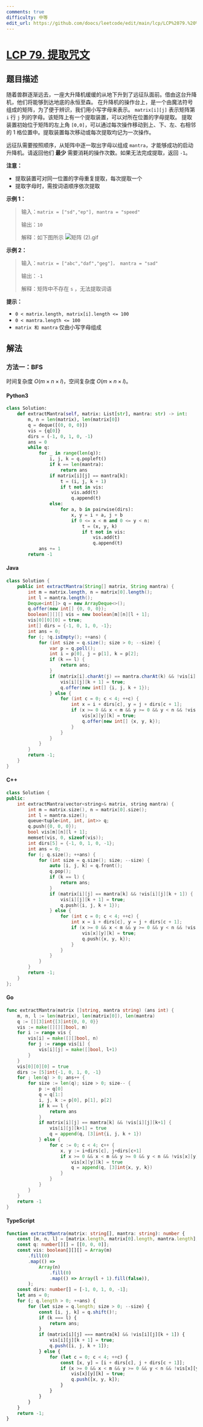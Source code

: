 ```yaml
---
comments: true
difficulty: 中等
edit_url: https://github.com/doocs/leetcode/edit/main/lcp/LCP%2079.%20%E6%8F%90%E5%8F%96%E5%92%92%E6%96%87/README.md
---
```


<!-- problem:start -->

# [LCP 79. 提取咒文](https://leetcode.cn/problems/kjpLFZ)

## 题目描述

<!-- description:start -->

随着兽群逐渐远去，一座大升降机缓缓的从地下升到了远征队面前。借由这台升降机，他们将能够到达地底的永恒至森。
在升降机的操作台上，是一个由魔法符号组成的矩阵，为了便于辨识，我们用小写字母来表示。 `matrix[i][j]` 表示矩阵第 `i` 行 `j` 列的字母。该矩阵上有一个提取装置，可以对所在位置的字母提取。
提取装置初始位于矩阵的左上角 `[0,0]`，可以通过每次操作移动到上、下、左、右相邻的 1 格位置中。提取装置每次移动或每次提取均记为一次操作。

远征队需要按照顺序，从矩阵中逐一取出字母以组成 `mantra`，才能够成功的启动升降机。请返回他们 **最少** 需要消耗的操作次数。如果无法完成提取，返回 `-1`。

**注意：**

-   提取装置可对同一位置的字母重复提取，每次提取一个
-   提取字母时，需按词语顺序依次提取

**示例 1：**

> 输入：`matrix = ["sd","ep"], mantra = "speed"`
>
> 输出：`10`
>
> 解释：如下图所示
> ![矩阵 (2).gif](<https://fastly.jsdelivr.net/gh/doocs/leetcode@main/lcp/LCP%2079.%20%E6%8F%90%E5%8F%96%E5%92%92%E6%96%87/images/1646288670-OTlvAl-%E7%9F%A9%E9%98%B5%20(2).gif>)

**示例 2：**

> 输入：`matrix = ["abc","daf","geg"]， mantra = "sad"`
>
> 输出：`-1`
>
> 解释：矩阵中不存在 `s` ，无法提取词语

**提示：**

-   `0 < matrix.length, matrix[i].length <= 100`
-   `0 < mantra.length <= 100`
-   `matrix 和 mantra` 仅由小写字母组成

<!-- description:end -->

## 解法

<!-- solution:start -->

### 方法一：BFS

时间复杂度 $O(m \times n \times l)$，空间复杂度 $O(m \times n \times l)$。

<!-- tabs:start -->

#### Python3

```python
class Solution:
    def extractMantra(self, matrix: List[str], mantra: str) -> int:
        m, n = len(matrix), len(matrix[0])
        q = deque([(0, 0, 0)])
        vis = {q[0]}
        dirs = (-1, 0, 1, 0, -1)
        ans = 0
        while q:
            for _ in range(len(q)):
                i, j, k = q.popleft()
                if k == len(mantra):
                    return ans
                if matrix[i][j] == mantra[k]:
                    t = (i, j, k + 1)
                    if t not in vis:
                        vis.add(t)
                        q.append(t)
                else:
                    for a, b in pairwise(dirs):
                        x, y = i + a, j + b
                        if 0 <= x < m and 0 <= y < n:
                            t = (x, y, k)
                            if t not in vis:
                                vis.add(t)
                                q.append(t)
            ans += 1
        return -1
```

#### Java

```java
class Solution {
    public int extractMantra(String[] matrix, String mantra) {
        int m = matrix.length, n = matrix[0].length();
        int l = mantra.length();
        Deque<int[]> q = new ArrayDeque<>();
        q.offer(new int[] {0, 0, 0});
        boolean[][][] vis = new boolean[m][n][l + 1];
        vis[0][0][0] = true;
        int[] dirs = {-1, 0, 1, 0, -1};
        int ans = 0;
        for (; !q.isEmpty(); ++ans) {
            for (int size = q.size(); size > 0; --size) {
                var p = q.poll();
                int i = p[0], j = p[1], k = p[2];
                if (k == l) {
                    return ans;
                }
                if (matrix[i].charAt(j) == mantra.charAt(k) && !vis[i][j][k + 1]) {
                    vis[i][j][k + 1] = true;
                    q.offer(new int[] {i, j, k + 1});
                } else {
                    for (int c = 0; c < 4; ++c) {
                        int x = i + dirs[c], y = j + dirs[c + 1];
                        if (x >= 0 && x < m && y >= 0 && y < n && !vis[x][y][k]) {
                            vis[x][y][k] = true;
                            q.offer(new int[] {x, y, k});
                        }
                    }
                }
            }
        }
        return -1;
    }
}
```

#### C++

```cpp
class Solution {
public:
    int extractMantra(vector<string>& matrix, string mantra) {
        int m = matrix.size(), n = matrix[0].size();
        int l = mantra.size();
        queue<tuple<int, int, int>> q;
        q.push({0, 0, 0});
        bool vis[m][n][l + 1];
        memset(vis, 0, sizeof(vis));
        int dirs[5] = {-1, 0, 1, 0, -1};
        int ans = 0;
        for (; q.size(); ++ans) {
            for (int size = q.size(); size; --size) {
                auto [i, j, k] = q.front();
                q.pop();
                if (k == l) {
                    return ans;
                }
                if (matrix[i][j] == mantra[k] && !vis[i][j][k + 1]) {
                    vis[i][j][k + 1] = true;
                    q.push({i, j, k + 1});
                } else {
                    for (int c = 0; c < 4; ++c) {
                        int x = i + dirs[c], y = j + dirs[c + 1];
                        if (x >= 0 && x < m && y >= 0 && y < n && !vis[x][y][k]) {
                            vis[x][y][k] = true;
                            q.push({x, y, k});
                        }
                    }
                }
            }
        }
        return -1;
    }
};
```

#### Go

```go
func extractMantra(matrix []string, mantra string) (ans int) {
	m, n, l := len(matrix), len(matrix[0]), len(mantra)
	q := [][3]int{[3]int{0, 0, 0}}
	vis := make([][][]bool, m)
	for i := range vis {
		vis[i] = make([][]bool, n)
		for j := range vis[i] {
			vis[i][j] = make([]bool, l+1)
		}
	}
	vis[0][0][0] = true
	dirs := [5]int{-1, 0, 1, 0, -1}
	for ; len(q) > 0; ans++ {
		for size := len(q); size > 0; size-- {
			p := q[0]
			q = q[1:]
			i, j, k := p[0], p[1], p[2]
			if k == l {
				return ans
			}
			if matrix[i][j] == mantra[k] && !vis[i][j][k+1] {
				vis[i][j][k+1] = true
				q = append(q, [3]int{i, j, k + 1})
			} else {
				for c := 0; c < 4; c++ {
					x, y := i+dirs[c], j+dirs[c+1]
					if x >= 0 && x < m && y >= 0 && y < n && !vis[x][y][k] {
						vis[x][y][k] = true
						q = append(q, [3]int{x, y, k})
					}
				}
			}
		}
	}
	return -1
}
```

#### TypeScript

```ts
function extractMantra(matrix: string[], mantra: string): number {
    const [m, n, l] = [matrix.length, matrix[0].length, mantra.length];
    const q: number[][] = [[0, 0, 0]];
    const vis: boolean[][][] = Array(m)
        .fill(0)
        .map(() =>
            Array(n)
                .fill(0)
                .map(() => Array(l + 1).fill(false)),
        );
    const dirs: number[] = [-1, 0, 1, 0, -1];
    let ans = 0;
    for (; q.length > 0; ++ans) {
        for (let size = q.length; size > 0; --size) {
            const [i, j, k] = q.shift()!;
            if (k === l) {
                return ans;
            }
            if (matrix[i][j] === mantra[k] && !vis[i][j][k + 1]) {
                vis[i][j][k + 1] = true;
                q.push([i, j, k + 1]);
            } else {
                for (let c = 0; c < 4; ++c) {
                    const [x, y] = [i + dirs[c], j + dirs[c + 1]];
                    if (x >= 0 && x < m && y >= 0 && y < n && !vis[x][y][k]) {
                        vis[x][y][k] = true;
                        q.push([x, y, k]);
                    }
                }
            }
        }
    }
    return -1;
}
```

<!-- tabs:end -->

<!-- solution:end -->

<!-- problem:end -->
